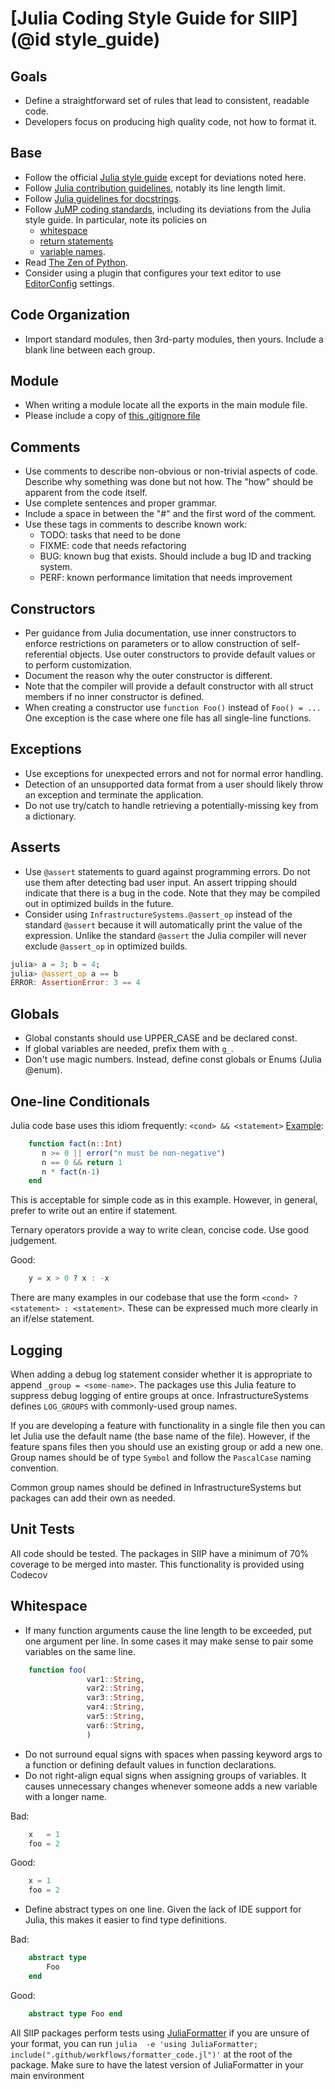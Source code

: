 # [Julia Coding Style Guide for SIIP](@id style_guide)

## Goals

* Define a straightforward set of rules that lead to consistent, readable code.
* Developers focus on producing high quality code, not how to format it.

## Base

* Follow the official
[Julia style guide](https://docs.julialang.org/en/v1/manual/style-guide/index.html)
except for deviations noted here.
* Follow [Julia contribution guidelines](https://github.com/JuliaLang/julia/blob/master/CONTRIBUTING.md#general-formatting-guidelines-for-julia-code-contributions),
notably its line length limit.
* Follow [Julia guidelines for docstrings](https://docs.julialang.org/en/v1/manual/documentation/index.html).
* Follow [JuMP coding standards](http://www.juliaopt.org/JuMP.jl/dev/style),
including its deviations from the Julia style guide.  In particular, note its policies on
  * [whitespace](http://www.juliaopt.org/JuMP.jl/dev/style/#Whitespace-1)
  * [return statements](http://www.juliaopt.org/JuMP.jl/dev/style/#Return-statements-1)
  * [variable names](http://www.juliaopt.org/JuMP.jl/dev/style/#Use-of-underscores-within-names-1).
* Read [The Zen of Python](https://www.python.org/dev/peps/pep-0020).
* Consider using a plugin that configures your text editor to use [EditorConfig](https://editorconfig.org/) settings.

## Code Organization

* Import standard modules, then 3rd-party modules, then yours. Include a blank line between
each group.

## Module

* When writing a module locate all the exports in the main module file.
* Please include a copy of [this .gitignore file](https://github.com/NREL-SIIP/InfrastructureSystems.jl/blob/master/.gitignore)

## Comments

* Use comments to describe non-obvious or non-trivial aspects of code.
Describe why something was done but not how.  The "how" should be apparent from
the code itself.
* Use complete sentences and proper grammar.
* Include a space in between the "#" and the first word of the comment.
* Use these tags in comments to describe known work:
  * TODO:  tasks that need to be done
  * FIXME:  code that needs refactoring
  * BUG:  known bug that exists. Should include a bug ID and tracking system.
  * PERF:  known performance limitation that needs improvement

## Constructors

* Per guidance from Julia documentation, use inner constructors to enforce
restrictions on parameters or to allow construction of self-referential
objects.
Use outer constructors to provide default values or to perform customization.
* Document the reason why the outer constructor is different.
* Note that the compiler will provide a default constructor with all struct
members if no inner constructor is defined.
* When creating a constructor use `function Foo()` instead of `Foo() = ...`
One exception is the case where one file has all single-line functions.

## Exceptions

* Use exceptions for unexpected errors and not for normal error handling.
* Detection of an unsupported data format from a user should likely throw
an exception and terminate the application.
* Do not use try/catch to handle retrieving a potentially-missing key from a
dictionary.

## Asserts
* Use `@assert` statements to guard against programming errors. Do not use them
after detecting bad user input. An assert tripping should indicate that there
is a bug in the code. Note that they may be compiled out in optimized builds in
the future.
* Consider using `InfrastructureSystems.@assert_op` instead of the standard
`@assert` because it will automatically print the value of the expression.
Unlike the standard `@assert` the Julia compiler will never exclude
`@assert_op` in optimized builds.

```julia
julia> a = 3; b = 4;
julia> @assert_op a == b
ERROR: AssertionError: 3 == 4
```

## Globals

* Global constants should use UPPER_CASE and be declared const.
* If global variables are needed, prefix them with `g_`.
* Don't use magic numbers. Instead, define const globals or Enums (Julia @enum).

## One-line Conditionals

Julia code base uses this idiom frequently:  ```<cond> && <statement>```
[Example](https://docs.julialang.org/en/v1.0/manual/control-flow/#Short-Circuit-Evaluation-1):

```Julia
    function fact(n::Int)
       n >= 0 || error("n must be non-negative")
       n == 0 && return 1
       n * fact(n-1)
    end
```

This is acceptable for simple code as in this example. However, in general,
prefer to write out an entire if statement.

Ternary operators provide a way to write clean, concise code.  Use good
judgement.

Good:

```Julia
    y = x > 0 ? x : -x
```

There are many examples in our codebase that use the form ```<cond> ? <statement> : <statement>```.
These can be expressed much more clearly in an if/else statement.

## Logging

When adding a debug log statement consider whether it is appropriate to append
`_group = <some-name>`. The packages use this Julia feature to suppress
debug logging of entire groups at once.  InfrastructureSystems defines
`LOG_GROUPS` with commonly-used group names.

If you are developing a feature with functionality in a single file then you
can let Julia use the default name (the base name of the file). However, if the
feature spans files then you should use an existing group or add a new one.
Group names should be of type `Symbol` and follow the `PascalCase` naming convention.

Common group names should be defined in InfrastructureSystems but packages can
add their own as needed.

## Unit Tests

All code should be tested. The packages in SIIP have a minimum of 70% coverage to be merged
into master. This functionality is provided using Codecov

## Whitespace

* If many function arguments cause the line length to be exceeded, put one
argument per line. In some cases it may make sense to pair some variables on
the same line.

```Julia
    function foo(
                 var1::String,
                 var2::String,
                 var3::String,
                 var4::String,
                 var5::String,
                 var6::String,
                 )
```

* Do not surround equal signs with spaces when passing keyword args to a
function or defining default values in function declarations.
* Do not right-align equal signs when assigning groups of variables. It causes
unnecessary changes whenever someone adds a new variable with a longer name.

Bad:

```Julia
    x   = 1
    foo = 2
```

Good:

```Julia
    x = 1
    foo = 2
```

* Define abstract types on one line. Given the lack of IDE support for Julia,
this makes it easier to find type definitions.

Bad:

```Julia
    abstract type
        Foo
    end
```

Good:

```Julia
    abstract type Foo end
```

All SIIP packages perform tests using [JuliaFormatter](https://github.com/domluna/JuliaFormatter.jl)
if you are unsure of your format, you can run `julia  -e 'using JuliaFormatter; include(".github/workflows/formatter_code.jl")'`
at the root of the package. Make sure to have the latest version of JuliaFormatter in your
main environment
